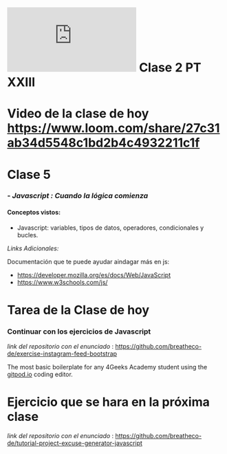 # ![4Geeks Logo](http://assets.breatheco.de/apis/img/images.php?blob&random&cat=icon&tags=4geeks,16) Clase 2 PT XXIII
# Video de la clase de hoy https://www.loom.com/share/27c31ab34d5548c1bd2b4c4932211c1f

# Clase 5

### - _Javascript : Cuando la lógica comienza_

#### Conceptos vistos:
- Javascript: variables, tipos de datos, operadores, condicionales y bucles.

<!-- _Presentación utilizada en la clase :_

https://docs.google.com/presentation/d/1_DJ38eGtQQIZzqUC6L72ZMhkCK6a_obqGNr_xWf0uLo/edit?usp=sharing -->

_Links Adicionales:_

Documentación que te puede ayudar aindagar más en js:
+ https://developer.mozilla.org/es/docs/Web/JavaScript
+ https://www.w3schools.com/js/

# Tarea de la Clase de hoy
### Continuar con los ejercicios de Javascript
_link del repositorio con el enunciado_ : https://github.com/breatheco-de/exercise-instagram-feed-bootstrap
<!-- _link del repositorio con el enunciado_ : https://github.com/breatheco-de/exercise-instagram-feed-bootstrap
## Para realizar la tarea utilizaremos el Boilerplate HTML-HELLO 
### _Click en ícono de gitpod para ver el BoilerPlate_
[![Open in Gitpod ](https://gitpod.io/button/open-in-gitpod.svg)](https://gitpod.io#https://github.com/4GeeksAcademy/html-hello.git) -->

The most basic boilerplate for any 4Geeks Academy student using the [gitpod.io](gitpod.io) coding editor.

<!-- [![How to open html/css preview of my project in gitpod](https://github.com/4GeeksAcademy/Templates-Boilerplates/blob/master/assets/hello-html-intro.png?raw=true)](https://youtu.be/dfbDCMu_p-0)

##  Cómo correr nuestro servidor??

Create an `index.html` file with the [basic HTML structure](http://content.breatheco.de/lesson/what-is-html-learn-html#page-structure) and see it live by running a web-server using the following command:

Cree un archivo llamado `index.html` con la estructura básica de HTML y podrá ver su resultado ejecutando un servidor web  con el siguiente comando :

```sh
$ pip3 install flask && python3 server.py
```
_nota: el $ no se escribe_ -->



<!-- ### Lecturas para la próxima clase 📋
  _Linea de comandos : Existen programadores que no usan el mouse y en línea de comandos sólamente dependemos de nuestro teclado_
+ _https://content.breatheco.de/lesson/the-command-line-the-terminal_

```
Recuerden que es recomendable leer los temas para la clase.
``` -->

# Ejercicio que se hara en la próxima clase
_link del repositorio con el enunciado_ : https://github.com/breatheco-de/tutorial-project-excuse-generator-javascript
